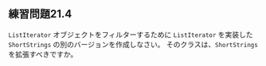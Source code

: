 ## 練習問題21.4

`ListIterator` オブジェクトをフィルターするために `ListIterator` を実装した `ShortStrings` の別のバージョンを作成しなさい。
そのクラスは、`ShortStrings` を拡張すべきですか。
